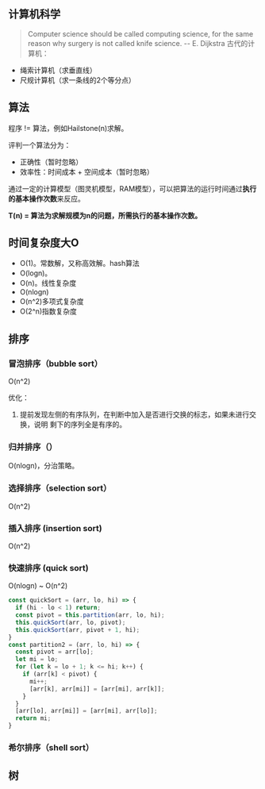 ## 计算机科学
> Computer science should be called computing science, for the same reason why surgery is not called knife science. -- E. Dijkstra
古代的计算机：
- 绳索计算机（求垂直线）
- 尺规计算机（求一条线的2个等分点）
## 算法
程序 != 算法，例如Hailstone(n)求解。

评判一个算法分为：
- 正确性（暂时忽略）
- 效率性：时间成本 + 空间成本（暂时忽略）

通过一定的计算模型（图灵机模型，RAM模型），可以把算法的运行时间通过**执行的基本操作次数**来反应。

**T(n) = 算法为求解规模为n的问题，所需执行的基本操作次数。**
## 时间复杂度大O
- O(1)。常数解，又称高效解。hash算法
- O(logn)。
- O(n)。线性复杂度
- O(nlogn)
- O(n^2)多项式复杂度
- O(2^n)指数复杂度

## 排序
### 冒泡排序（bubble sort）
O(n^2)

优化：
1. 提前发现左侧的有序队列，在判断中加入是否进行交换的标志，如果未进行交换，说明 剩下的序列全是有序的。
### 归并排序（）
O(nlogn)，分治策略。
### 选择排序（selection sort）
O(n^2)
### 插入排序 (insertion sort) 
O(n^2)
### 快速排序 (quick sort)
O(nlogn) ~ O(n^2)
``` javascript
const quickSort = (arr, lo, hi) => {
  if (hi - lo < 1) return;
  const pivot = this.partition(arr, lo, hi);
  this.quickSort(arr, lo, pivot);
  this.quickSort(arr, pivot + 1, hi);
}
const partition2 = (arr, lo, hi) => {
  const pivot = arr[lo];
  let mi = lo;
  for (let k = lo + 1; k <= hi; k++) {
    if (arr[k] < pivot) {
      mi++;
      [arr[k], arr[mi]] = [arr[mi], arr[k]];
    }
  }
  [arr[lo], arr[mi]] = [arr[mi], arr[lo]];
  return mi;
}
```
### 希尔排序（shell sort）

## 树

